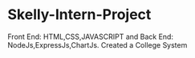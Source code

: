 # Skelly-Intern-Project
Front End: HTML,CSS,JAVASCRIPT and Back End: NodeJs,ExpressJs,ChartJs. Created a College System
